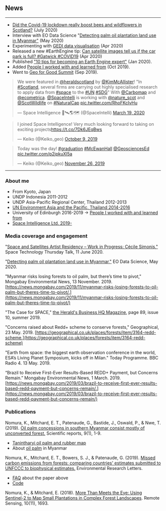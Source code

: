 <!-- Global site tag (gtag.js) - Google Analytics -->
<script async src="https://www.googletagmanager.com/gtag/js?id=UA-151917115-1"></script>
<script>
  window.dataLayer = window.dataLayer || [];
  function gtag(){dataLayer.push(arguments);}
  gtag('js', new Date());

  gtag('config', 'UA-151917115-1');
</script>
## News
---

- [Did the Covid-19 lockdown really boost bees and wildflowers in Scotland?](https://www.space-intelligence.com/2020/07/30/did-the-covid-19-lockdown-really-boost-bees-and-wildflowers-in-scotland/) (July 2020)
- Interview with EO Data Science "[Detecting palm oil plantation land use in Myanmar"](https://newsroom.eodatascience.com/detecting-palm-oil-plantation-land-use-in-myanmar) (May 2020)
- Experimenting with [GEDI data visualisation](https://nkeikon.github.io/gedi_viz) (Apr 2020)
- Released a new #EarthEngine tip: [Can satellite images tell us if the car park is full? #Gatwick #COVID19](https://twitter.com/Keiko_geo/status/1245842335155527680) (Apr 2020)
- Published ["10 tips for becoming an Earth Engine expert"](https://medium.com/google-earth/10-tips-for-becoming-an-earth-engine-expert-b11aad9e598b) (Jan 2020).
- Added [People I worked with and learned from](uoe.md) (Oct 2019).
- Went to <a href="https://www.youtube.com/watch?v=M8u2ZeXLFyM&feature=youtu.be" target="_blank">Geo for Good Summit</a> (Sep 2019).

<blockquote class="twitter-tweet"><p lang="en" dir="ltr">We were featured in <a href="https://twitter.com/heraldscotland?ref_src=twsrc%5Etfw">@heraldscotland</a> by <a href="https://twitter.com/KimMcAllister?ref_src=twsrc%5Etfw">@KimMcAllister</a>! &quot;In <a href="https://twitter.com/hashtag/Scotland?src=hash&amp;ref_src=twsrc%5Etfw">#Scotland</a>, several firms are carrying out highly specialised research to apply data from <a href="https://twitter.com/hashtag/space?src=hash&amp;ref_src=twsrc%5Etfw">#space</a> to the <a href="https://twitter.com/hashtag/UN?src=hash&amp;ref_src=twsrc%5Etfw">#UN</a> <a href="https://twitter.com/hashtag/SDG?src=hash&amp;ref_src=twsrc%5Etfw">#SDG</a>&quot; With <a href="https://twitter.com/Carbomap?ref_src=twsrc%5Etfw">@Carbomap</a> and <a href="https://twitter.com/ecometrica?ref_src=twsrc%5Etfw">@ecometrica</a>. <a href="https://twitter.com/SpaceIntelli?ref_src=twsrc%5Etfw">@SpaceIntelli</a> is working with <a href="https://twitter.com/nature_scot?ref_src=twsrc%5Etfw">@nature_scot</a> and <a href="https://twitter.com/ScotWildlife?ref_src=twsrc%5Etfw">@ScotWildlife</a> on <a href="https://twitter.com/hashtag/NaturalCap?src=hash&amp;ref_src=twsrc%5Etfw">#NaturalCap</a> <a href="https://t.co/RhoFKcIvHu">pic.twitter.com/RhoFKcIvHu</a></p>&mdash; Space Intelligence 🚀🛰️🌎🗺️ (@SpaceIntelli) <a href="https://twitter.com/SpaceIntelli/status/1240657634405027849?ref_src=twsrc%5Etfw">March 19, 2020</a></blockquote> <script async src="https://platform.twitter.com/widgets.js" charset="utf-8"></script>

<blockquote class="twitter-tweet"><p lang="en" dir="ltr">I joined Space Intelligence! Very much looking forward to taking on exciting projects<a href="https://t.co/7Dk6JEqBws">https://t.co/7Dk6JEqBws</a></p>&mdash; Keiko (@Keiko_geo) <a href="https://twitter.com/Keiko_geo/status/1181984755983630336?ref_src=twsrc%5Etfw">October 9, 2019</a></blockquote> <script async src="https://platform.twitter.com/widgets.js" charset="utf-8"></script>

<blockquote class="twitter-tweet" data-dnt="true"><p lang="en" dir="ltr">Today was the day! <a href="https://twitter.com/hashtag/graduation?src=hash&amp;ref_src=twsrc%5Etfw">#graduation</a> <a href="https://twitter.com/hashtag/McEwanHall?src=hash&amp;ref_src=twsrc%5Etfw">#McEwanHall</a> <a href="https://twitter.com/GeosciencesEd?ref_src=twsrc%5Etfw">@GeosciencesEd</a> <a href="https://t.co/p2jpkuXl5a">pic.twitter.com/p2jpkuXl5a</a></p>&mdash; Keiko (@Keiko_geo) <a href="https://twitter.com/Keiko_geo/status/1199434717713633281?ref_src=twsrc%5Etfw">November 26, 2019</a></blockquote> <script async src="https://platform.twitter.com/widgets.js" charset="utf-8"></script>

---

### About me
- From Kyoto, Japan
- UNDP Indonesia 2011-2012
- UNDP Asia-Pacific Regional Center, Thailand 2012-2013
- <a href="https://www.un-redd.org/single-post/2016/08/30/Breaking-stereotypes-of-REDD-finance-or-%E2%80%98Where-is-the-money%E2%80%99" blank="_blank">UN Environment Asia and the Pacific, Thailand 2014-2016</a>
- University of Edinburgh 2016-2019 -> [People I worked with and learned from](uoe.md)
- <a href="https://www.space-intelligence.com/" blank="_blank">Space Intelligence Ltd. 2019-</a>

### Media coverage and engagement

"[Space and Satellites Artist Residency – Work in Progress: Cécile Simonis,"](https://www.designinformatics.org/event/space-and-satellites-artist-residency-work-in-progress-cecile-simonis/) Space Technology Thursday Talk, 11 June 2020.

"[Detecting palm oil plantation land use in Myanmar,"](https://newsroom.eodatascience.com/detecting-palm-oil-plantation-land-use-in-myanmar) EO Data Science, May 2020.

"Myanmar risks losing forests to oil palm, but there’s time to pivot," Mongabay Environmental News, 13 November. 2019. [https://news.mongabay.com/2019/11/myanmar-risks-losing-forests-to-oil-palm-but-theres-time-to-pivot/.](https://news.mongabay.com/2019/11/myanmar-risks-losing-forests-to-oil-palm-but-theres-time-to-pivot/)

"The Case for SPACE," [the Herald's Business HQ Magazine](https://edition.pagesuite-professional.co.uk/html5/reader/production/default.aspx?pubname=&edid=deb00c07-8192-46cc-91b8-070de88f594b), page 89, issue 10, summer 2019. 

"Concerns raised about Redd+ scheme to conserve forests," Geographical, 23 May. 2019. [https://geographical.co.uk/places/forests/item/3164-redd-scheme.](https://geographical.co.uk/places/forests/item/3164-redd-scheme)

"Earth from space: the biggest earth observation conference in the world, ESA’s Living Planet Symposium, kicks off in Milan." Today Programme. BBC Radio 4. 13 May. 2019.

“Brazil to Receive First-Ever Results-Based REDD+ Payment, but Concerns Remain.” Mongabay Environmental News, 1 March. 2019. [https://news.mongabay.com/2019/03/brazil-to-receive-first-ever-results-based-redd-payment-but-concerns-remain/.](https://news.mongabay.com/2019/03/brazil-to-receive-first-ever-results-based-redd-payment-but-concerns-remain/)

### Publications

Nomura, K., Mitchard, E. T., Patenaude, G., Bastide, J., Oswald, P., & Nwe, T. (2019). [Oil palm concessions in southern Myanmar consist mostly of unconverted forest.](https://www.nature.com/articles/s41598-019-48443-3) Scientific reports, 9(1), 1-9.
 - [Tanintharyi oil palm and rubber map](https://nkeikon.users.earthengine.app/view/tanintharyi-oil-palm-and-rubber-map)
 - About [oil palm](op.md) in Myanmar

Nomura, K., Mitchard, E. T., Bowers, S. J., & Patenaude, G. (2019). [Missed carbon emissions from forests: comparing countries' estimates submitted to UNFCCC to biophysical estimates.](https://iopscience.iop.org/article/10.1088/1748-9326/aafc6b) Environmental Research Letters.
 - [FAQ](frel.md) about the paper above
 - [Code](https://bitbucket.org/nkeikon/erl/)

Nomura, K., & Mitchard, E. (2018). [More Than Meets the Eye: Using Sentinel-2 to Map Small Plantations in Complex Forest Landscapes](https://www.mdpi.com/2072-4292/10/11/1693). Remote Sensing, 10(11), 1693.
